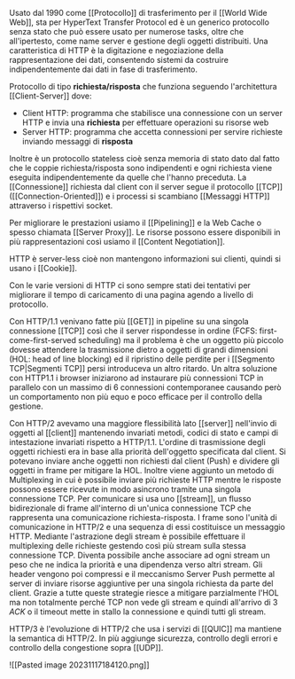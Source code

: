 Usato dal 1990 come [[Protocollo]] di trasferimento per il [[World Wide Web]], sta per HyperText Transfer Protocol ed è un generico protocollo senza stato che può essere usato per numerose tasks, oltre che all'ipertesto, come name server e gestione degli oggetti distribuiti.
Una caratteristica di HTTP è la digitazione e negoziazione della rappresentazione dei dati, consentendo sistemi da costruire indipendentemente dai dati in fase di trasferimento.

Protocollo di tipo **richiesta/risposta** che funziona seguendo l'architettura [[Client-Server]] dove:
- Client HTTP: programma che stabilisce una connessione con un server HTTP e invia una **richiesta** per effettuare operazioni su risorse web
- Server HTTP: programma che accetta connessioni per servire richieste inviando messaggi di **risposta**

Inoltre è un protocollo stateless cioè senza memoria di stato dato dal fatto che le coppie richiesta/risposta sono indipendenti e ogni richiesta viene eseguita indipendentemente da quelle che l'hanno preceduta.
La [[Connessione]] richiesta dal client con il server segue il protocollo [[TCP]] ([[Connection-Oriented]]) e i processi si scambiano [[Messaggi HTTP]] attraverso i rispettivi socket.

Per migliorare le prestazioni usiamo il [[Pipelining]] e la Web Cache o spesso chiamata [[Server Proxy]].
Le risorse possono essere disponibili in più rappresentazioni così usiamo il [[Content Negotiation]].

HTTP è server-less cioè non mantengono informazioni sui clienti, quindi si usano i [[Cookie]].

Con le varie versioni di HTTP ci sono sempre stati dei tentativi per migliorare il tempo di caricamento di una pagina agendo a livello di protocollo.

Con HTTP/1.1 venivano fatte più [[GET]] in pipeline su una singola connessione [[TCP]] così che il server rispondesse in ordine (FCFS: first-come-first-served scheduling) ma il problema è che un oggetto più piccolo dovesse attendere la trasmissione dietro a oggetti di grandi dimensioni (HOL: head of line blocking) ed il ripristino delle perdite per i [[Segmento TCP|Segmenti TCP]] persi introduceva un altro ritardo.
Un altra soluzione con HTTP1.1 i browser iniziarono ad instaurare più connessioni TCP in parallelo con un massimo di 6 connessioni contemporanee causando però un comportamento non più equo e poco efficace per il controllo della gestione.

Con HTTP/2 avevamo una maggiore flessibilità lato [[server]] nell'invio di oggetti al [[client]] mantenendo invariati metodi, codici di stato e campi di intestazione invariati rispetto a HTTP/1.1.
L'ordine di trasmissione degli oggetti richiesti era in base alla priorità dell'oggetto specificata dal client. Si potevano inviare anche oggetti non richiesti dal client (Push) e dividere gli oggetti in frame per mitigare la HOL.
Inoltre viene aggiunto un metodo di Multiplexing in cui è possibile inviare più richieste HTTP mentre le risposte possono essere ricevute in modo asincrono tramite una singola connessione TCP. Per comunicare si usa uno [[stream]], un flusso bidirezionale di frame all'interno di un'unica connessione TCP che rappresenta una comunicazione richiesta-risposta. I frame sono l'unità di comunicazione in HTTP/2 e una sequenza di essi costituisce un messaggio HTTP.
Mediante l'astrazione degli stream è possibile effettuare il multiplexing delle richieste gestendo così più stream sulla stessa connessione TCP.
Diventa possibile anche associare ad ogni stream un peso che ne indica la priorità e una dipendenza verso altri stream.
Gli header vengono poi compressi e il meccanismo Server Push permette al server di inviare risorse aggiuntive per una singola richiesta da parte del client. Grazie a tutte queste strategie riesce a mitigare parzialmente l'HOL ma non totalmente perché TCP non vede gli stream e quindi all'arrivo di 3 _ACK_ o il timeout mette in stallo la connessione e quindi tutti gli stream.

HTTP/3 è l'evoluzione di HTTP/2 che usa i servizi di [[QUIC]] ma mantiene la semantica di HTTP/2. In più aggiunge sicurezza, controllo degli errori e controllo della congestione sopra [[UDP]].

![[Pasted image 20231117184120.png]]